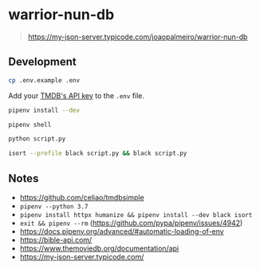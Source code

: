 # warrior-nun-db

> https://my-json-server.typicode.com/joaopalmeiro/warrior-nun-db

## Development

```bash
cp .env.example .env
```

Add your [TMDB's API key](https://developers.themoviedb.org/3/getting-started/introduction) to the `.env` file.

```bash
pipenv install --dev
```

```bash
pipenv shell
```

```bash
python script.py
```

```bash
isort --profile black script.py && black script.py
```

## Notes

- https://github.com/celiao/tmdbsimple
- `pipenv --python 3.7`
- `pipenv install httpx humanize && pipenv install --dev black isort`
- `exit && pipenv --rm` (https://github.com/pypa/pipenv/issues/4942)
- https://docs.pipenv.org/advanced/#automatic-loading-of-env
- https://bible-api.com/
- https://www.themoviedb.org/documentation/api
- https://my-json-server.typicode.com/
